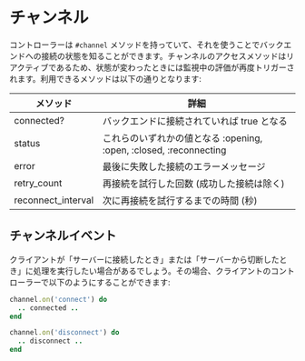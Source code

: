 # チャンネル

コントローラーは `#channel` メソッドを持っていて、それを使うことでバックエンドへの接続の状態を知ることができます。チャンネルのアクセスメソッドはリアクティブであるため、状態が変わったときには監視中の評価が再度トリガーされます。利用できるメソッドは以下の通りとなります:

| メソッド    | 詳細                                               |
|-------------|-----------------------------------------------------------|
| connected?  | バックエンドに接続されていれば true となる                    |
| status      | これらのいずれかの値となる :opening, :open, :closed, :reconnecting  |
| error       | 最後に失敗した接続のエラーメッセージ         |
| retry_count | 再接続を試行した回数 (成功した接続は除く)|
| reconnect_interval | 次に再接続を試行するまでの時間 (秒) |

## チャンネルイベント

クライアントが「サーバーに接続したとき」または「サーバーから切断したとき」に処理を実行したい場合があるでしょう。その場合、クライアントのコントローラーで以下のようにすることができます:

```ruby
channel.on('connect') do
  .. connected ..
end

channel.on('disconnect') do
  .. disconnect ..
end
```
